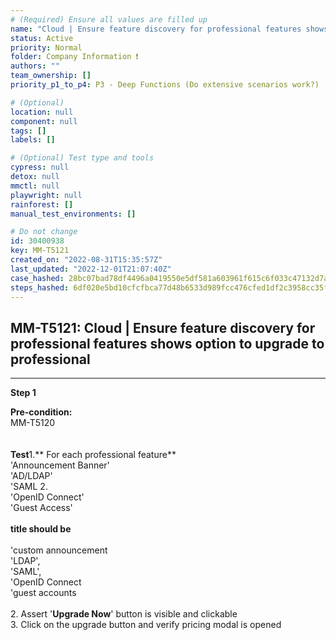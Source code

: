```yaml
---
# (Required) Ensure all values are filled up
name: "Cloud | Ensure feature discovery for professional features shows option to upgrade to professional"
status: Active
priority: Normal
folder: Company Information ❗
authors: ""
team_ownership: []
priority_p1_to_p4: P3 - Deep Functions (Do extensive scenarios work?)

# (Optional)
location: null
component: null
tags: []
labels: []

# (Optional) Test type and tools
cypress: null
detox: null
mmctl: null
playwright: null
rainforest: []
manual_test_environments: []

# Do not change
id: 30400938
key: MM-T5121
created_on: "2022-08-31T15:35:57Z"
last_updated: "2022-12-01T21:07:40Z"
case_hashed: 28bc07bad78df4496a0419550e5df581a603961f615c6f033c47132d7a97b56f00b50a0fd0438cffd3143e998c1dffc1
steps_hashed: 6df020e5bd10cfcfbca77d48b6533d989fcc476cfed1df2c3958cc35f4fba371a433a865687c02344c1128a8eb78b2b7
---
```


<!-- (Auto-generated) Based on frontmatter's "key" and "name" -->

## MM-T5121: Cloud | Ensure feature discovery for professional features shows option to upgrade to professional

---

**Step 1**

**Pre-condition:**\
MM-T5120\
\
\
**Test**1.\*\* For each professional feature\*\*\
'Announcement Banner'\
'AD/LDAP'\
'SAML 2.\
'OpenID Connect'\
'Guest Access'\
\
**title should be**\
\
'custom announcement\
'LDAP',\
'SAML',\
'OpenID Connect\
'guest accounts\
\
2\. Assert '**Upgrade Now**' button is visible and clickable\
3\. Click on the upgrade button and verify pricing modal is opened
